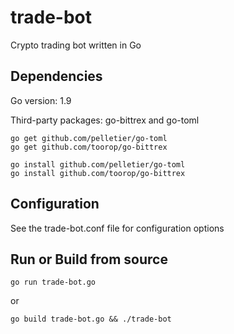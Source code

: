 # trade-bot
Crypto trading bot written in Go

## Dependencies

Go version: 1.9

Third-party packages: go-bittrex and go-toml
```
go get github.com/pelletier/go-toml
go get github.com/toorop/go-bittrex

go install github.com/pelletier/go-toml
go install github.com/toorop/go-bittrex
```
## Configuration

See the trade-bot.conf file for configuration options

## Run or Build from source

```
go run trade-bot.go
```
or

```
go build trade-bot.go && ./trade-bot
```
